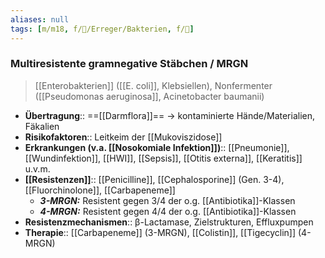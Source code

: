 ```yaml
---
aliases: null
tags: [m/m18, f/🦠/Erreger/Bakterien, f/🦠]
---
```

### Multiresistente gramnegative Stäbchen / MRGN
> [[Enterobakterien]] ([[E. coli]], Klebsiellen), Nonfermenter ([[Pseudomonas aeruginosa]], Acinetobacter baumanii)
- **Übertragung**:: ==[[Darmflora]]== → kontaminierte Hände/Materialien, Fäkalien
- **Risikofaktoren**:: Leitkeim der [[Mukoviszidose]]
- **Erkrankungen (v.a. [[Nosokomiale Infektion]])**:: [[Pneumonie]], [[Wundinfektion]], [[HWI]], [[Sepsis]], [[Otitis externa]], [[Keratitis]] u.v.m.
- **[[Resistenzen]]**:: [[Penicilline]], [[Cephalosporine]] (Gen. 3-4), [[Fluorchinolone]], [[Carbapeneme]]
	- ***3-MRGN:*** Resistent gegen 3/4 der o.g. [[Antibiotika]]-Klassen
	- ***4-MRGN:*** Resistent gegen 4/4 der o.g. [[Antibiotika]]-Klassen
- **Resistenzmechanismen**:: β-Lactamase, Zielstrukturen, Effluxpumpen
- **Therapie**:: [[Carbapeneme]] (3-MRGN), [[Colistin]], [[Tigecyclin]] (4-MRGN)